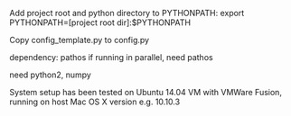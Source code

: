 Add project root and python directory to PYTHONPATH:
export PYTHONPATH=[project root dir]:$PYTHONPATH

Copy config_template.py to config.py

dependency: pathos
if running in parallel, need pathos

need python2, numpy

System setup has been tested on Ubuntu 14.04 VM with VMWare Fusion, running on
host Mac OS X version e.g. 10.10.3